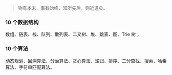 
> 物有本末，事有始终，知所先后，则近道矣。

### 10 个数据结构
数组、链表、栈、队列、散列表、二叉树、堆、跳表、图、Trie 树；
### 10 个算法
动态规划、回溯算法、分治算法、贪心算法、递归、排序、二分查找、搜索、哈希算法、字符串匹配算法。